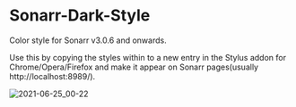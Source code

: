 # Sonarr-Dark-Style
Color style for Sonarr v3.0.6 and onwards. 

Use this by copying the styles within to a new entry in the Stylus addon for Chrome/Opera/Firefox and make it appear on Sonarr pages(usually http://localhost:8989/).

![2021-06-25_00-22](https://user-images.githubusercontent.com/7052107/123340529-9f31bd80-d54c-11eb-9359-97dc8d411240.png)



